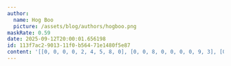 ```yaml
---
author:
  name: Hog Boo
  picture: /assets/blog/authors/hogboo.png
maskRate: 0.59
date: 2025-09-12T20:00:01.656198
id: 113f7ac2-9013-11f0-b564-71e1480f5e87
content: '[[0, 0, 0, 0, 2, 4, 5, 8, 0], [0, 0, 8, 0, 0, 0, 0, 9, 3], [0, 0, 0, 8, 5, 9, 0, 4, 6], [6, 8, 0, 5, 7, 1, 0, 0, 2], [2, 0, 4, 0, 0, 8, 7, 0, 0], [0, 0, 0, 4, 0, 0, 0, 0, 0], [0, 5, 0, 0, 0, 0, 0, 0, 0], [4, 3, 0, 0, 0, 5, 6, 0, 8], [8, 0, 0, 0, 4, 0, 9, 7, 5]]'
---
```

